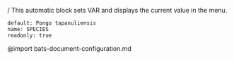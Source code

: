 / This automatic block sets VAR and displays the current value in the menu.
```ux :[document_ux_VAR]
default: Pongo tapanuliensis
name: SPECIES
readonly: true
```
@import bats-document-configuration.md